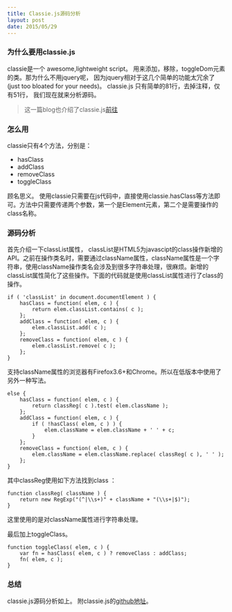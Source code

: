 ```yaml
---
title: Classie.js源码分析
layout: post
date: 2015/05/29
---
```

### 为什么要用classie.js
classie是一个 awesome,lightweight script。 用来添加，移除，toggleDom元素的类。那为什么不用jquery呢， 因为jquery相对于这几个简单的功能太冗余了(just too bloated for your needs)。 classie.js 只有简单的81行，去掉注释，仅有51行， 我们现在就来分析源码。
<!--more-->
> 这一篇blog也介绍了classie.js[前往](http://callmenick.com/post/add-remove-and-check-classes)


### 怎么用
classie只有4个方法，分别是：

* hasClass
* addClass
* removeClass
* toggleClass

顾名思义。 使用classie只需要在js代码中，直接使用classie.hasClass等方法即可。方法中只需要传递两个参数，第一个是Element元素，第二个是需要操作的class名称。


### 源码分析
首先介绍一下classList属性， classList是HTML5为javascipt的class操作新增的API。之前在操作类名时，需要通过className属性，className属性是一个字符串，使用className操作类名会涉及到很多字符串处理，很麻烦。新增的classList属性简化了这些操作。下面的代码就是使用classList属性进行了class的操作。
	
	if ( 'classList' in document.documentElement ) {
  		hasClass = function( elem, c ) {
    		return elem.classList.contains( c );
  		};
  		addClass = function( elem, c ) {
    		elem.classList.add( c );
  		};
  		removeClass = function( elem, c ) {
    		elem.classList.remove( c );
  		};
	}
	
支持className属性的浏览器有Firefox3.6+和Chrome。所以在低版本中使用了另外一种写法。

	else {
  		hasClass = function( elem, c ) {
    		return classReg( c ).test( elem.className );
  		};
  		addClass = function( elem, c ) {
    		if ( !hasClass( elem, c ) ) {
      			elem.className = elem.className + ' ' + c;
    		}
  		};
  		removeClass = function( elem, c ) {
    		elem.className = elem.className.replace( classReg( c ), ' ' );
  		};
	}
	
其中classReg使用如下方法找到class ：

	function classReg( className ) {
  		return new RegExp("(^|\\s+)" + className + "(\\s+|$)");
	}
这里使用的是对className属性进行字符串处理。

最后加上toggleClass。

	function toggleClass( elem, c ) {
  		var fn = hasClass( elem, c ) ? removeClass : addClass;
  		fn( elem, c );
	}
	
### 总结
classie.js源码分析如上。 附classie.js的[github地址](https://github.com/desandro/classie)。

